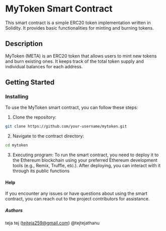 # MyToken Smart Contract

This smart contract is a simple ERC20 token implementation written in Solidity. It provides basic functionalities for minting and burning tokens.

## Description

MyToken (META) is an ERC20 token that allows users to mint new tokens and burn existing ones. It keeps track of the total token supply and individual balances for each address.

## Getting Started

### Installing

To use the MyToken smart contract, you can follow these steps:

1. Clone the repository:

```bash
git clone https://github.com/your-username/mytoken.git

````
2. Navigate to the contract directory:

```bash
cd mytoken

```
3. Executing program:
To run the smart contract, you need to deploy it to the Ethereum blockchain using your preferred Ethereum development tools (e.g., Remix, Truffle, etc.). After deploying, you can interact with it through its public functions

#### Help

If you encounter any issues or have questions about using the smart contract, you can reach out to the project contributors for assistance.

##### Authors

teja tej (tejteja259@gmail.com)
@tejtejathanu
